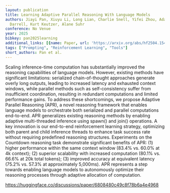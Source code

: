 ```yaml
---
layout: publication
title: Learning Adaptive Parallel Reasoning With Language Models
authors: Jiayi Pan, Xiuyu Li, Long Lian, Charlie Snell, Yifei Zhou, Adam Yala, Trevor
  Darrell, Kurt Keutzer, Alane Suhr
conference: No Venue
year: 2025
bibkey: pan2025learning
additional_links: [{name: Paper, url: 'https://arxiv.org/abs/hf2504.15466'}]
tags: ["Prompting", "Reinforcement Learning", "Tools"]
short_authors: Pan et al.
---
```

Scaling inference-time computation has substantially improved the reasoning capabilities of language models. However, existing methods have significant limitations: serialized chain-of-thought approaches generate overly long outputs, leading to increased latency and exhausted context windows, while parallel methods such as self-consistency suffer from insufficient coordination, resulting in redundant computations and limited performance gains. To address these shortcomings, we propose Adaptive Parallel Reasoning (APR), a novel reasoning framework that enables language models to orchestrate both serialized and parallel computations end-to-end. APR generalizes existing reasoning methods by enabling adaptive multi-threaded inference using spawn() and join() operations. A key innovation is our end-to-end reinforcement learning strategy, optimizing both parent and child inference threads to enhance task success rate without requiring predefined reasoning structures. Experiments on the Countdown reasoning task demonstrate significant benefits of APR: (1) higher performance within the same context window (83.4% vs. 60.0% at 4k context); (2) superior scalability with increased computation (80.1% vs. 66.6% at 20k total tokens); (3) improved accuracy at equivalent latency (75.2% vs. 57.3% at approximately 5,000ms). APR represents a step towards enabling language models to autonomously optimize their reasoning processes through adaptive allocation of computation.

https://huggingface.co/discussions/paper/6808480c49c8f78b6a4e4968